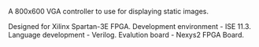 A 800x600 VGA controller to use for displaying static images.

Designed for Xilinx Spartan-3E FPGA.
Development environment - ISE 11.3.
Language development - Verilog.
Evalution board - Nexys2 FPGA Board.
